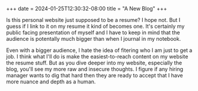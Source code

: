 +++
date = 2024-01-25T12:30:32-08:00
title = "A New Blog"
+++

Is this personal website just supposed to be a resume? I hope not. But I guess if I link to it on my resume it kind of becomes one. It's certainly my public facing presentation of myself and I have to keep in mind that the audience is potentally much bigger than when I journal in my notebook.

Even with a bigger audience, I hate the idea of fitering who I am just to get a job. I think what I'll do is make the easiest-to-reach content on my website the resume stuff. But as you dive deeper into my website, especially the blog, you'll see my more raw and insecure thoughts. I figure if any hiring manager wants to dig that hard then they are ready to accept that I have more nuance and depth as a human.
